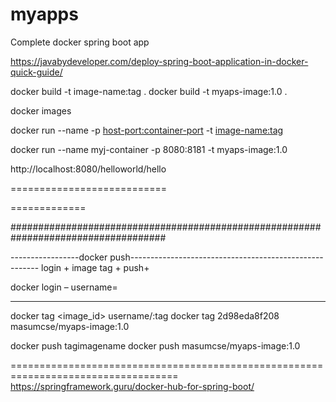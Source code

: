 # myapps


Complete docker spring boot app

https://javabydeveloper.com/deploy-spring-boot-application-in-docker-quick-guide/

docker build -t image-name:tag  .
docker build -t myaps-image:1.0 .

docker images

docker run --name <container-name> -p <host-port:container-port> -t <image-name:tag>

docker run --name myj-container -p 8080:8181 -t myaps-image:1.0

http://localhost:8080/helloworld/hello

===========================




=============


  
  ####################################################################################

-----------------docker push-------------------------------------------------------
login + image tag + push+
  
  
docker login – username=<username>

----------------------------------------------------------------------------------

docker tag  <image_id>   username/<image-name>:tag
docker tag 2d98eda8f208  masumcse/myaps-image:1.0
 
docker push tagimagename
docker push masumcse/myaps-image:1.0

===================================================================================
https://springframework.guru/docker-hub-for-spring-boot/
